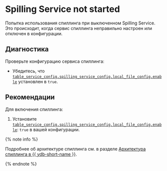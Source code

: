 # Spilling Service not started

Попытка использования спиллинга при выключенном Spilling Service. Это происходит, когда сервис спиллинга неправильно настроен или отключен в конфигурации.

## Диагностика

Проверьте конфигурацию сервиса спиллинга:

- Убедитесь, что [`table_service_config.spilling_service_config.local_file_config.enable`](../../reference/configuration/table_service_config.md#local-file-config-enable) установлен в `true`.

## Рекомендации

Для включения спиллинга:

1. Установите [`table_service_config.spilling_service_config.local_file_config.enable`](../../reference/configuration/table_service_config.md#local-file-config-enable): `true` в вашей конфигурации.

{% note info %}

Подробнее об архитектуре спиллинга см. в разделе [Архитектура спиллинга в {{ ydb-short-name }}](../../concepts/spilling.md#architecture).

{% endnote %}

